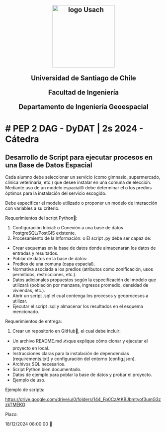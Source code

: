 <h2 align="center">
  <img width="200" src="https://upload.wikimedia.org/wikipedia/commons/d/d9/Usach_P1.png" alt="logo Usach">
<p>Universidad de Santiago de Chile
<p>Facultad de Ingeniería
<p>Departamento de Ingeniería Geoespacial
</h2>
<h1>
# PEP 2 DAG - DyDAT | 2s 2024 - Cátedra
</h1>
<h2>Desarrollo de Script para ejecutar procesos en una Base de Datos Espacial</h2>

<p>Cada alumno debe seleccionar un servicio (como gimnasio, supermercado, clínica veterinaria, etc.) que desee instalar en una comuna de elección. Mediante uso de un modelo espacial🌐 debe determinar el o los predios óptimos para la instalación del servicio escogido.

Debe especificar el modelo utilizado o proponer un modelo de interacción con variables a su criterio.

Requerimientos del script Python🐍: 
1.	Configuración Inicial:
o	Conexión a una base de datos PostgreSQL/PostGIS existente.
2.	Procesamiento de la Información:
o	El script .py debe ser capaz de:
- Crear esquemas en la base de datos donde almacenarán los datos de entradas y resultados.
- Poblar de datos en la base de datos:
- Predios de una comuna (capa espacial).
- Normativa asociada a los predios (atributos como zonificación, usos permitidos, restricciones, etc.).
- Datos adicionales propuestos según la especificación del modelo que utilizará (población por manzana, ingresos promedio, densidad de viviendas, etc.).
- Abrir un script .sql el cual contenga los procesos y geoprocesos a utilizar.
- Ejecutar el script .sql y almacenar los resultados en el esquema mencionado.

Requerimientos de entrega:

1.	Crear un repositorio en GitHub📂, el cual debe incluir:

- Un archivo README.md ✍️que explique cómo clonar y ejecutar el proyecto en local.
- Instrucciones claras para la instalación de dependencias (requirements.txt) y configuración del entorno (config.json).
- Archivos SQL necesarios.
- Script Python bien documentado.
- Datos de ejemplo para poblar la base de datos y probar el proyecto.
- Ejemplo de uso.

Ejemplo de scripts:

<a href="https://drive.google.com/drive/u/0/folders/144_Fp0CzAtKBJbmtyof3umG3zzkTMEKO" target="_blank">https://drive.google.com/drive/u/0/folders/144_Fp0CzAtKBJbmtyof3umG3zzkTMEKO</a>

Plazo:

18/12/2024 08:00:00 💯
